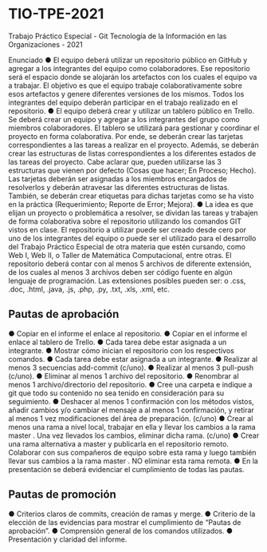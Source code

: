 # TIO-TPE-2021

Trabajo Práctico Especial - Git
Tecnología de la Información en las Organizaciones - 2021



Enunciado
● El equipo deberá utilizar un repositorio público en GitHub y agregar a los
integrantes del equipo como colaboradores. Ese repositorio será el espacio
donde se alojarán los artefactos con los cuales el equipo va a trabajar. El objetivo
es que el equipo trabaje colaborativamente sobre esos artefactos y genere
diferentes versiones de los mismos. Todos los integrantes del equipo deberán
participar en el trabajo realizado en el repositorio.
● El equipo deberá crear y utilizar un tablero público en Trello. Se deberá crear un
equipo y agregar a los integrantes del grupo como miembros colaboradores. El
tablero se utilizará para gestionar y coordinar el proyecto en forma colaborativa.
Por ende, se deberán crear las tarjetas correspondientes a las tareas a realizar en
el proyecto. Además, se deberán crear las estructuras de listas correspondientes
a los diferentes estados de las tareas del proyecto. Cabe aclarar que, pueden
utilizarse las 3 estructuras que vienen por defecto (Cosas que hacer; En Proceso;
Hecho). Las tarjetas deberán ser asignadas a los miembros encargados de
resolverlos y deberán atravesar las diferentes estructuras de listas. También, se
deberán crear etiquetas para dichas tarjetas como se ha visto en la práctica
(Requerimiento; Reporte de Error; Mejora).
● La idea es que elijan un proyecto o problemática a resolver, se dividan las tareas y
trabajen de forma colaborativa sobre el repositorio utilizando los comandos GIT
vistos en clase. El repositorio a utilizar puede ser creado desde cero por uno de
los integrantes del equipo o puede ser el utilizado para el desarrollo del Trabajo
Práctico Especial de otra materia que estén cursando, como Web I, Web II, o
Taller de Matemática Computacional, entre otras. El repositorio deberá contar
con al menos 5 archivos de diferente extensión, de los cuales al menos 3 archivos
deben ser código fuente en algún lenguaje de programación. Las extensiones
posibles pueden ser:
o .css, .doc, .html, .java, .js, .php, .py, .txt, .xls, .xml, etc.

## Pautas de aprobación
● Copiar en el informe el enlace al repositorio.
● Copiar en el informe el enlace al tablero de Trello.
● Cada tarea debe estar asignada a un integrante.
● Mostrar cómo inician el repositorio con los respectivos comandos.
● Cada tarea debe estar asignada a un integrante.
● Realizar al menos 3 secuencias add-commit (c/uno).
● Realizar al menos 3 pull-push (c/uno).
● Eliminar al menos 1 archivo del repositorio.
● Renombrar al menos 1 archivo/directorio del repositorio.
● Cree una carpeta e indique a git que todo su contenido no sea tenido en
consideración para su seguimiento.
● Deshacer al menos 1 confirmación con los métodos vistos, añadir cambios y/o
cambiar el mensaje a al menos 1 confirmación, y retirar al menos 1 vez
modificaciones del área de preparación. (c/uno)
● Crear al menos una rama a nivel local, trabajar en ella y llevar los cambios a la
rama master . Una vez llevados los cambios, eliminar dicha rama. (c/uno)
● Crear una rama alternativa a master y publicarla en el repositorio remoto.
Colaborar con sus compañeros de equipo sobre esta rama y luego también llevar
sus cambios a la rama master . NO eliminar esta rama remota.
● En la presentación se deberá evidenciar el cumplimiento de todas las pautas.

## Pautas de promoción ##
● Criterios claros de commits, creación de ramas y merge.
● Criterio de la elección de las evidencias para mostrar el cumplimiento de “Pautas de aprobación”.
● Comprensión general de los comandos utilizados.
● Presentación y claridad del informe.
